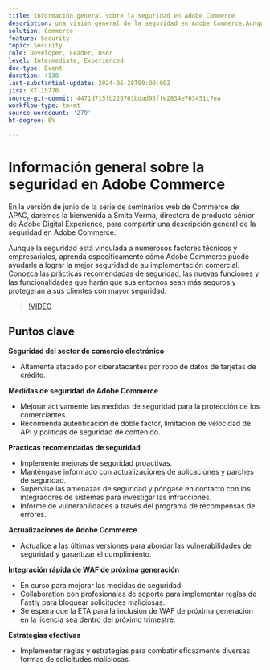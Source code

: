 ```yaml
---
title: Información general sobre la seguridad en Adobe Commerce
description: una visión general de la seguridad en Adobe Commerce.Aunque la seguridad está ligada a numerosos factores técnicos y empresariales, aprenda específicamente cómo Adobe Commerce puede ayudarle a lograr la mejor seguridad de su implementación de commerce. Conozca las prácticas recomendadas de seguridad, las nuevas funciones y las funcionalidades que harán que sus entornos sean más seguros y protegerán a sus clientes con mayor seguridad.
solution: Commerce
feature: Security
topic: Security
role: Developer, Leader, User
level: Intermediate, Experienced
doc-type: Event
duration: 4138
last-substantial-update: 2024-06-28T00:00:00Z
jira: KT-15770
source-git-commit: 4471d715fb226701bdad95ffe2834e763451c7ea
workflow-type: tm+mt
source-wordcount: '279'
ht-degree: 0%

---
```



# Información general sobre la seguridad en Adobe Commerce

En la versión de junio de la serie de seminarios web de Commerce de APAC, daremos la bienvenida a Smita Verma, directora de producto sénior de Adobe Digital Experience, para compartir una descripción general de la seguridad en Adobe Commerce.

Aunque la seguridad está vinculada a numerosos factores técnicos y empresariales, aprenda específicamente cómo Adobe Commerce puede ayudarle a lograr la mejor seguridad de su implementación comercial. Conozca las prácticas recomendadas de seguridad, las nuevas funciones y las funcionalidades que harán que sus entornos sean más seguros y protegerán a sus clientes con mayor seguridad.

>[!VIDEO](https://video.tv.adobe.com/v/3430434/?learn=on)

## Puntos clave

**Seguridad del sector de comercio electrónico**

* Altamente atacado por ciberatacantes por robo de datos de tarjetas de crédito.

**Medidas de seguridad de Adobe Commerce**

* Mejorar activamente las medidas de seguridad para la protección de los comerciantes.
* Recomienda autenticación de doble factor, limitación de velocidad de API y políticas de seguridad de contenido.

**Prácticas recomendadas de seguridad**

* Implemente mejoras de seguridad proactivas.
* Manténgase informado con actualizaciones de aplicaciones y parches de seguridad.
* Supervise las amenazas de seguridad y póngase en contacto con los integradores de sistemas para investigar las infracciones.
* Informe de vulnerabilidades a través del programa de recompensas de errores.

**Actualizaciones de Adobe Commerce**

* Actualice a las últimas versiones para abordar las vulnerabilidades de seguridad y garantizar el cumplimiento.

**Integración rápida de WAF de próxima generación**

* En curso para mejorar las medidas de seguridad.
* Collaboration con profesionales de soporte para implementar reglas de Fastly para bloquear solicitudes maliciosas.
* Se espera que la ETA para la inclusión de WAF de próxima generación en la licencia sea dentro del próximo trimestre.

**Estrategias efectivas**

* Implementar reglas y estrategias para combatir eficazmente diversas formas de solicitudes maliciosas.